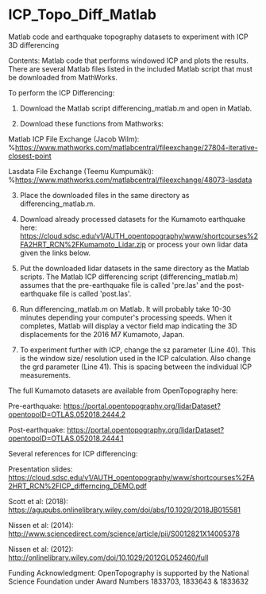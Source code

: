 # ICP_Topo_Diff_Matlab
Matlab code and earthquake topography datasets to experiment with ICP 3D differencing

Contents: 
Matlab code that performs windowed ICP and plots the results. There are several Matlab files listed in the included Matlab script that must be downloaded from MathWorks. 


To perform the ICP Differencing: 

1. Download the Matlab script differencing_matlab.m and open in Matlab. 

2. Download these functions from Mathworks:

Matlab ICP File Exchange (Jacob Wilm): 
%https://www.mathworks.com/matlabcentral/fileexchange/27804-iterative-closest-point

Lasdata File Exchange (Teemu Kumpumäki):
%https://www.mathworks.com/matlabcentral/fileexchange/48073-lasdata

3. Place the downloaded files in the same directory as differencing_matlab.m. 

4. Download already processed datasets for the Kumamoto earthquake here: https://cloud.sdsc.edu/v1/AUTH_opentopography/www/shortcourses%2FA2HRT_RCN%2FKumamoto_Lidar.zip
or process your own lidar data given the links below. 

5. Put the downloaded lidar datasets in the same directory as the Matlab scripts. The Matlab ICP differencing script (differencing_matlab.m) assumes that the pre-earthquake file is called 'pre.las' and the post-earthquake file is called 'post.las'. 

6. Run differencing_matlab.m on Matlab. It will probably take 10-30 minutes depending your computer's processing speeds. When it completes, Matlab will display a vector field map indicating the 3D displacements for the 2016 M7 Kumamoto, Japan. 

7. To experiment further with ICP, change the sz parameter (Line 40). This is the window size/ resolution used in the ICP calculation. Also change the grd parameter (Line 41). This is spacing between the individual ICP measurements. 


The full Kumamoto datasets are available from OpenTopography here: 

Pre-earthquake: https://portal.opentopography.org/lidarDataset?opentopoID=OTLAS.052018.2444.2

Post-earthquake: https://portal.opentopography.org/lidarDataset?opentopoID=OTLAS.052018.2444.1


Several references for ICP differencing: 

Presentation slides: https://cloud.sdsc.edu/v1/AUTH_opentopography/www/shortcourses%2FA2HRT_RCN%2FICP_differncing_DEMO.pdf

Scott et al: (2018): https://agupubs.onlinelibrary.wiley.com/doi/abs/10.1029/2018JB015581

Nissen et al: (2014): http://www.sciencedirect.com/science/article/pii/S0012821X14005378

Nissen et al: (2012): http://onlinelibrary.wiley.com/doi/10.1029/2012GL052460/full


Funding Acknowledgment: OpenTopography is supported by the National Science Foundation under Award Numbers 1833703, 1833643 & 1833632
